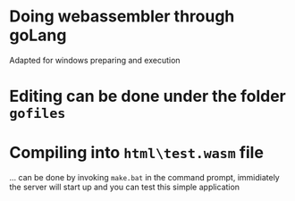 # Doing webassembler through goLang
Adapted for windows preparing and execution

# Editing can be done under the folder `gofiles`

# Compiling into `html\test.wasm` file
... can be done by invoking `make.bat` in the command prompt, immidiately the server will start up and you can test this simple application
